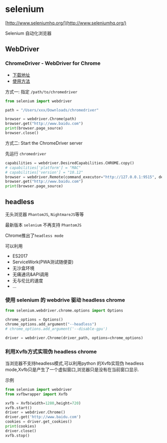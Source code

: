 # selenium

[http://www.seleniumhq.org/](http://www.seleniumhq.org/)

Selenium 自动化浏览器

## WebDriver

### ChromeDriver - WebDriver for Chrome

- [下载地址](https://sites.google.com/a/chromium.org/chromedriver/)
- [使用方法](https://sites.google.com/a/chromium.org/chromedriver/getting-started)

方式一: 指定 `/path/to/chromedriver`

```python
from selenium import webdriver

path = "/Users/xxx/Downloads/chromedriver"

browser = webdriver.Chrome(path)
browser.get("http://www.baidu.com")
print(browser.page_source)
browser.close()

```

方式二: Start the ChromeDriver server

先运行 `chromedriver`

```python
capabilities = webdriver.DesiredCapabilities.CHROME.copy()
# capabilities['platform'] = "MAC"
# capabilities['version'] = "10.12"
browser = webdriver.Remote(command_executor="http://127.0.0.1:9515", desired_capabilities=capabilities)
browser.get("http://www.baidu.com")
print(browser.page_source)
```

## headless

无头浏览器 `PhantomJS`, `NightmareJS`等等

最新版本 `selenium` 不再支持 `PhantomJS`

Chrome推出了`headless mode`

可以利用

* ES2017
* ServiceWork(PWA测试随便耍)
* 无沙盒环境
* 无痛通讯&API调用
* 无与伦比的速度
* ...

### 使用 selenium 的 webdrive 驱动 headless chrome

```python
from selenium.webdriver.chrome.options import Options

chrome_options = Options()
chrome_options.add_argument("--headless")
# chrome_options.add_argument('--disable-gpu')

driver = webdriver.Chrome(driver_path, options=chrome_options)
```

### 利用Xvfb方式实现伪 headless chrome

当浏览器不支持headless模式,可以利用python 的Xvfb实现伪 headless mode,Xvfb只是产生了一个虚拟窗口,浏览器只是没有在当前窗口显示.

示例

```python
from selenium import webdriver
from xvfbwrapper import Xvfb

xvfb = Xvfb(width=1280,height=720)
xvfb.start()
driver = webdriver.Chrome()
driver.get('http://www.baidu.com')
cookies = driver.get_cookies()
print(cookies)
driver.close()
xvfb.stop()
```
